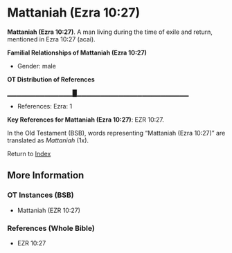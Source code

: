 # Mattaniah (Ezra 10:27)
**Mattaniah (Ezra 10:27)**. 
A man living during the time of exile and return, mentioned in Ezra 10:27 (acai). 




**Familial Relationships of Mattaniah (Ezra 10:27)**


* Gender: male


**OT Distribution of References**

▁▁▁▁▁▁▁▁▁▁▁▁▁▁█▁▁▁▁▁▁▁▁▁▁▁▁▁▁▁▁▁▁▁▁▁▁▁▁
* References: Ezra: 1



**Key References for Mattaniah (Ezra 10:27)**: 
EZR 10:27. 


In the Old Testament (BSB), words representing “Mattaniah (Ezra 10:27)” are translated as 
*Mattaniah* (1x). 




Return to [Index](00-Index.md)

## More Information

### OT Instances (BSB)

* Mattaniah (EZR 10:27)



### References (Whole Bible)

* EZR 10:27



